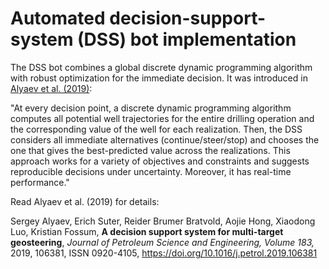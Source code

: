 # Automated decision-support-system (DSS) bot implementation

The DSS bot combines a global discrete dynamic programming algorithm with robust optimization for the immediate decision.
It was introduced in [Alyaev et al. (2019)](https://doi.org/10.1016/j.petrol.2019.106381):

"At every decision point, a discrete dynamic programming algorithm computes all potential well trajectories for the entire drilling operation and the corresponding value of the well for each realization. Then, the DSS considers all immediate alternatives (continue/steer/stop) and chooses the one that gives the best-predicted value across the realizations. This approach works for a variety of objectives and constraints and suggests reproducible decisions under uncertainty. Moreover, it has real-time performance."

Read Alyaev et al. (2019) for details:

Sergey Alyaev, Erich Suter, Reider Brumer Bratvold, Aojie Hong, Xiaodong Luo, Kristian Fossum,
**A decision support system for multi-target geosteering**,
*Journal of Petroleum Science and Engineering, Volume 183,*
2019,
106381,
ISSN 0920-4105,
https://doi.org/10.1016/j.petrol.2019.106381
